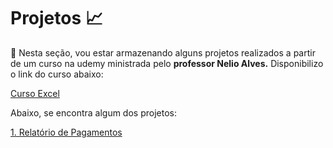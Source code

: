 # Projetos 📈

📌 Nesta seção, vou estar armazenando alguns projetos realizados a partir de um curso na udemy ministrada pelo <b>professor Nelio Alves.</b> Disponibilizo o link do curso abaixo:

<a href="https://www.udemy.com/share/101rzY3@-n8JffPb5GriVX6XjKeABPfs0flX7H4EO3kI1MRYltjUhDaK6VWYKBsoj55NZsP2_w==/" >Curso Excel</a>
<br>

Abaixo, se encontra algum dos projetos:

<a href="projeto1/README.md">1. Relatório de Pagamentos</a>